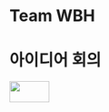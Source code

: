 # Team WBH
# 아이디어 회의
<img src="[C:\Users\ASUS\Desktop\wbh\WHB\image_01.PNG](https://github.com/ProgrammingNetwork-PNN/WHB/assets/127470862/d881d5aa-43bb-4b9a-bccd-cb89d195c2b4)"  width="70" height="37">
